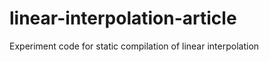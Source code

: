 linear-interpolation-article
============================

Experiment code for static compilation of linear interpolation
